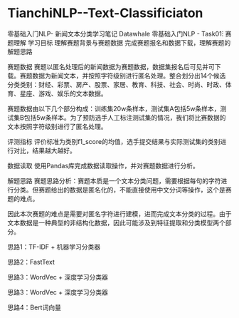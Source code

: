 # TianchiNLP--Text-Classificiaton
零基础⼊⻔NLP- 新闻⽂本分类学习笔记
Datawhale 零基础入门NLP - Task01̀: 赛题理解
学习目标
理解赛题背景与赛题数据
完成赛题报名和数据下载，理解赛题的解题思路

赛题数据
赛题以匿名处理后的新闻数据为赛题数据，数据集报名后可见并可下载。赛题数据为新闻文本，并按照字符级别进行匿名处理。整合划分出14个候选分类类别：财经、彩票、房产、股票、家居、教育、科技、社会、时尚、时政、体育、星座、游戏、娱乐的文本数据。

赛题数据由以下几个部分构成：训练集20w条样本，测试集A包括5w条样本，测试集B包括5w条样本。为了预防选手人工标注测试集的情况，我们将比赛数据的文本按照字符级别进行了匿名处理。

评测指标
评价标准为类别f1_score的均值，选手提交结果与实际测试集的类别进行对比，结果越大越好。

数据读取
使用Pandas库完成数据读取操作，并对赛题数据进行分析。

解题思路
赛题思路分析：赛题本质是一个文本分类问题，需要根据每句的字符进行分类。但赛题给出的数据是匿名化的，不能直接使用中文分词等操作，这个是赛题的难点。

因此本次赛题的难点是需要对匿名字符进行建模，进而完成文本分类的过程。由于文本数据是一种典型的非结构化数据，因此可能涉及到特征提取和分类模型两个部分。

思路1：TF-IDF + 机器学习分类器

思路2：FastText

思路3：WordVec + 深度学习分类器

思路3：WordVec + 深度学习分类器

思路4：Bert词向量
